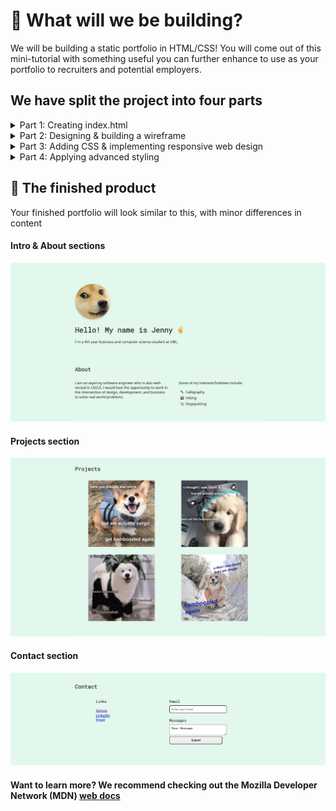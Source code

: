 # 💼 What will we be building?

We will be building a static portfolio in HTML/CSS! You will come out of this mini-tutorial with something useful you can further enhance to use as your portfolio to recruiters and potential employers.

## We have split the project into four parts

<details>
  <summary>Part 1: Creating index.html</summary>

  ## Part 1: Creating `index.html`

1. Create a directory called `<GH Username>.github.io`
2. Create a new file called `index.html` under the new directory
3. Type the following snippet into `index.html`

```html
<!DOCTYPE html>
<html>
  <head>
    <meta charset="utf-8" />
    <title>My Portfolio</title>
  </head>
  <body>
    <h1>Hello! My name is [name] ✌️</h1>
  </body>
</html>
```

4. Now, we are going to see how our code looks on the browser. In your terminal, navigate to your `<GH Username>.github.io` directory, and type in `open index.html` - this will allow you to see your changes by automatically opening a tab on your browser for your html file.
1. Alternatively: open Chrome, and press `Ctrl + O` on Windows/Linux or `Cmd + O` on Mac to open the file explorer dialog box. Then, navigate to your `<GH Username>.github.io` directory and open the `index.html` file
1. You will see something like this on your browser
   <p align="center">
   <img width="400" alt="Example of intro text" src=".screenshots/part-1/1-intro.png">
   </p>
1. When you make any changes to `index.html`, you can refresh the newly-opened tab to see your changes. Add the following into the `h1` tag:

```html
<h1>Hello! My name is [name] ✌️, welcome to my portfolio :)</h1>
```

7. When you refresh the page, you should see
   <p align="center">
   <img width="400" alt="Example of modified intro text" src=".screenshots/part-1/2-intro-modified.png">
   </p>

</details>

<details>
  <summary>Part 2: Designing & building a wireframe</summary>

  ## Part 2: Designing & building a wireframe

<p align="center">
<img width="400" alt="Portfolio mockup" src=".screenshots/part-2/1-mockup.jpg">
</p>

Let's start with a mockup of how we are going to compartmentalize our page into sections. We roughly have these sections:

- Intro
  - Profile picture
  - Name
  - Title burb
- About
  - Who I am
  - My interests
- Projects
- Contact
  - Links
  - Contact form

**Intro**

The intro contains an image (profile picture), heading (name), and subheading (title blurb)

We can start with the following code snippet (going in between `<body> </body>`) containing these nested elements:

```html
<div>
  <img src="https://via.placeholder.com/150" />
  <h1>Hello! My name is Jenny</h1>
  <h3>I'm a 4th year BUCS student at UBC</h3>
</div>
```

<p align="center">
<img width="400" alt="Intro" src=".screenshots/part-2/2-intro.png">
</p>

**About**

The About section has a text snippet and a subheading followed by a list. Write the following under the ending `</div>` for the Intro section (replacing content inside the square brackets with whatever applies to you)

```html
<div>
  <div>
    <p>[short snippet about my background and aspirations]</p>
  </div>
  <div>
    <p>[interest heading]</p>
    <ul>
      <li>[do thing 1]</li>
      <li>[do thing 2]</li>
      <li>[do thing 3]</li>
    </ul>
  </div>
</div>
```

For instance, for me, I would put:

```html
<div>
  <div>
    <p>I love nwPlus. Very amaze.</p>
  </div>
  <div>
    <p>Some of my interests include:</p>
    <ul>
      <li>Doggos</li>
      <li>Dogspotting</li>
      <li>Smol puppers</li>
    </ul>
  </div>
</div>
```

How this code looks like when you reload your tab on Chrome displaying `index.html`

<p align="center">
<img width="400" alt="About section" src=".screenshots/part-2/3-about.png">
</p>

**Projects**

The projects section will contain four projects. You'll notice in our wireframe that we're planning on arranging then in a 2x2 grid. We'll be able to do that with CSS later on, but for now, let's add the following snippet

```html
<div>
  <h3>Projects</h3>
  <img src="https://via.placeholder.com/300" />
  <img src="https://via.placeholder.com/300" />
  <img src="https://via.placeholder.com/300" />
  <img src="https://via.placeholder.com/300" />
</div>
```

How this looks like when you reload your `index.html` tab

<p align="center">
<img width="560" alt="Projects section" src=".screenshots/part-2/4-projects.png">
</p>

**Contact**

The contact section contains links of where people can learn more about you or contact you (for example, GitHub, LinkedIn, email, or anything else you feel is relevant).

Place this section after the enclosing `</div>` tag of the Projects section. Note that you should replace the text enclosed by the square brackets inside the `href` attribute with your own information.

```html
<div>
  <h3>Links</h3>
  <ul>
    <li>
      <a href="https://github.com/[user]">Github</a>
    </li>
    <li>
      <a href="https://linkedin.com/in/[user]">Linkedin</a>
    </li>
    <li>
      <a href="mailto:[email@example.com]">Email</a>
    </li>
  </ul>
</div>
```

For instance, I would put:

```html
<div>
  <h3>Contacc</h3>
  <p>My Links</p>
  <ul>
    <li>
      <a href="https://github.com/panjenny0">GitHub</a>
    </li>
    <li>
      <a href="https://linkedin.com/in/pan-jenny">LinkedIn</a>
    </li>
    <li>
      <a href="mailto:panjenny0@gmail.com">Email</a>
    </li>
  </ul>
</div>
```

We will also add a contact form with input fields.

- for a real website, this will allow people to send you a message
- for the purpose of this workshop, we will only create the front-end, since we do not have a back-end that will handle sending the message for us.

Add this code snippet underneath the `</ul>` element from above

```html
<div>
  <form action="#">
    <label for="email">
      Email: <input type="email" id="email" placeholder="Enter your email" />
    </label>
    <label for="message">
      Message: <textarea id="message">Your Message</textarea>
    </label>
    <input type="submit" valid="Send Message" />
  </form>
</div>
```

After the above is added, this is what our Contact section will look like

<p align="center">
<img width="560" alt="Intro" src=".screenshots/part-2/5-contact.png">
</p>

</details>

<details>
<summary>Part 3: Adding CSS & implementing responsive web design</summary>

## Part 3: Adding CSS & implementing responsive web design

1. Create a file called `styles.css` in the same directory as `index.html`
2. Add the following line **before** the enclosing `</head>` tag in `index.html`

```html
<link rel="stylesheet" href="styles.css" />
```

**Element Selector**

If we add this into `styles.css`, all of the text inside the enclosing `p` elements will be italicized

```css
p {
  font-style: italic;
}
```

- `p` is the selector - this is the element we want to stylize
- each of the lines within the curly brackets `{ }` is a particular style that will be applied to the element selected (`p` in this case)

<p align="center">
   <img width="400" alt="Example of intro italicized" src=".screenshots/part-3/1-intro-italicized.png">
   </p>

While adding a CSS selector will select all HTML elements with a selected attribute, this may not be what we want. We will instead give the `p` element a specific identity that we can style. We will do this by adding a `class` attribute.

**Class Selector**

Classes define particular styles for all elements that share the same class name.

```css
.cool-class {
  font-weight: bold;
  color: green;
}
```

Corresponding HTML code if we wanted to use this class in HTML

```css
<h1 class="cool-class">Hemlo frens</h1>
```

<p align="center">
   <img width="400" alt="Example of intro text" src=".screenshots/part-3/2-intro-green-font.png">
   </p>

**ID Selector**

Similar to class selectors, we can set an ID to an HTML element using the id attribute. How this is declared in CSS:

```css
#cool-id {
  color: blue;
}
```

Using this id in an HTML element

```css
<p id="cool-id">much amaze</p>
```

😎 **_Pro tip_**

You might think that ID and class do the exact same thing - you're not wrong! They just have different usages

- ID: for unique instances of an element (e.g. one unique button style that is different from the others)
- class: for repetitive cases (e.g. items listed in bullet points under the same list)

**CSS Grid**

CSS grid is used to structure your webpage into columns and rows

- first we define how the rows and columns are structured in terms of percentages
- for each element we then decide on which cell to put it in

This is important, because we need to make sure that our content is responsive across different screen sizese

Example of 2 x 3 table

| 1 	| 2 	| 3 	|   	
|:---:|:---:|:---:|
| **4** 	| **5** 	| **6** 	|  

To make this table, we do the following

```css
.grid-table {
  display: grid;
  grid-template-rows: auto auto;
  grid-template-columns: auto auto auto;
}
```

- `display: grid` tells the browser that this is a grid container
- `grid-template-rows` and `grid-template-columns` set the dimensions for rows and columns respectively
- `auto` width/column means our grid is flexible - this grid could end up looking very asymmetric depending on the content

HTML

```css
<div class="grid-table">
<div>1</div>
<div>2</div>
<div>3</div>
<div>4</div>
<div>5</div>
<div>6</div>
</div>
```

😎 **_Pro tip_**

You can use percentages/pixels instead of auto, e.g.:

- 50% 50%
- 300px 300px
- 4rem 4rem

**Mobile Responsiveness**

A three-column display on a normal desktop screen may not necessarily look good in a mobile display. When building your site, it's important to design for cases where the user is not viewing your site from a desktop browser, but from their mobile device instead.

**Media Queries**

A media query is a block of CSS code that only runs if a given condition `@media (<condition>)` is met

Example

```css
.grid {
  display: grid;
  grid-template-columns: 100%;
}

@media (min-width: 600px) {
  // breakpoint 1: run this code if the minimum width of screen is 600px
  .grid {
    grid-template-columns: 50% 50%;
  }
}

@media (min-width: 900px) {
  // breakpoint 2: run this code if the screen is at least 900px wide
  .grid {
    grid-template-columns: 1fr 1fr 1fr;
  }
}
```

- `grid-template-column` sets either one column of `100%`, two columns of `50% 50%`, or three columns of `1fr 1fr 1fr` (three equal-sized columns)
- `display: grid` and `grid-template-columns: 100%` applies to both media queries, so we don't need to add them again

### Positioning our portfolio

1. We want to add some margins around the content of our portfolio to give it more space to "breathe". We'll create a `container` class

```html
<body>
  <div class="container">
    <!-- all of our existing content goes here -->
  </div>
</body>
```

```css
.container {
  max-width: 840px;
  margin: 0 auto;
}
```

<p align="center">
   <img width="640" alt="Example of intro text" src=".screenshots/part-3/3-intro-devtools.png">
   </p>

- `margin: 0 auto;` means no margin for top-bottom, and auto margins for left-right

2. Now we'd like to center-align our intro headline

- Let's make a new class called `intro`

```html
<div class="intro">
  <!-- content goes here -->
</div>
```

```css
.intro {
  text-align: center;
}
```

<p align="center">
   <img width="560" alt="Example of intro text" src=".screenshots/part-3/4-intro-centered.png">
   </p>

3. Let's arrange the about portion to have two columns with the first half on the left and second half on the right

```html
<div class="about-grid">
  <div class="about-section">
    <p>I love nwPlus. Very amaze.</p>
  </div>
  <div class="about-section">
    <p>Some of my interests include:</p>
    <ul class="about-list">
      <li>Doggos</li>
      <li>Dogspotting</li>
      <li>Smol puppers</li>
    </ul>
  </div>
</div>
```

```css
.about-grid {
  display: grid;
  grid-template-columns: 50% 50%;
}

.about-section {
  text-align: center;
  text-decoration: none;
}

.about-list {
  list-style: none;
  padding: 0;
}
```

<p align="center">
   <img width="640" alt="Example of intro text" src=".screenshots/part-3/5-intro-about.png">
   </p>
<p align="center">
   <img width="640" alt="Example of intro text" src=".screenshots/part-3/6-intro-about-devtools.png">
   </p>

4. To simulate a mobile screen, we can do cmd+(or ctrl)shift+m. Notice how the content looks very disproportional, like a zoomed-out version of the desktop site
      <p align="center">
         <img width="480" alt="Example of intro text" src=".screenshots/part-3/7-intro-about-projects-devtools.png">
         </p>
   <p align="center">
      <img width="480" alt="Example of intro text" src=".screenshots/part-3/8-intro-responsive.png">
      </p>

- we can make our site more responsive by instructing our browser to show the webpage in mobile size
- Let's add this `meta` tag before the closing `head` tag

```html
<head>
  <meta charset="utf-8" />
  <!-- existing content in the <head> element -->
  <meta name="viewport" content="width=device-width, initial-scale=1" />
</head>
```

- `meta` allows you to control the dimensions and scaling of a page
- `width=device-width` sets the width of page to follow the screen-width of the device
- `initial-scale=1.0` sets the initial zoom level when the page is first loaded

<p align="center">
   <img width="320" alt="Example of intro text" src=".screenshots/part-3/9-intro-responsive-small.png">
   </p>

5. Another thing we'd like to do is have the about sections one below another on mobile devices. Let's write a media query for that, defining the breakpoint as `480px`

```css
@media (max-width: 480px) {
  .about-grid {
    grid-template-columns: 100%;
  }
}
```

<p align="center">
   <img width="320" alt="Example of intro text" src=".screenshots/part-3/10-intro-responsive-smaller.png">
   </p>
   <p align="center">
   <img width="400" alt="Example of intro text" src=".screenshots/part-3/11-intro-responsive-med.png">
   </p>

6. Let's make similar changes to the projects section - 2x2 on desktop, 4x1 on mobile

```html
<h2 class="heading">Pawjects</h2>
<div class="projects-grid">
  <img class="project-image" src="https://via.placeholder.com/300" />
  <img class="project-image" src="https://via.placeholder.com/300" />
  <img class="project-image" src="https://via.placeholder.com/300" />
  <img class="project-image" src="https://via.placeholder.com/300" />
</div>
```

```css
.heading {
  text-align: center;
}

.projects-grid {
  display: grid;
  grid-template-columns: 50% 50%;
}

.project-image {
  justify-self: center;
  padding: 4%;
}
@media (max-width: 650px) {
  .projects-grid {
    grid-template-columns: 100%;
  }
}
```

<p align="center">
   <img width="560" alt="Example of intro text" src=".screenshots/part-3/12-projects.png">
   </p>
   <p align="center">
   <img width="400" alt="Example of intro text" src=".screenshots/part-3/13-projects-responsive-small.png">
   </p>

7. Let's split the contact section as well, by 30-70

```html
<div>
  <h3 class="heading">Contacc</h3>
  <div class="contact">
    <div class="links">
      <h4>Links</h4>
      <ul class="links-list">
        <!-- List items -->
      </ul>
    </div>
    <div>
      <!-- Contact form -->
    </div>
  </div>
</div>
```

```css
.contact {
  display: grid;
  grid-template-columns: 30% 70%;
}

.links {
  justify-self: center;
}

.links-list {
  list-style: none;
  padding: 0;
}

@media (max-width: 650px) {
  .links-and-contact {
    grid-template-columns: 100%;
  }
}
```

<p align="center">
   <img width="560" alt="Example of intro text" src=".screenshots/part-3/14-contact.png">
   </p>

</details>

<details>
<summary>Part 4: Applying advanced styling</summary>

  ## Part 4: Applying advanced styling

  **Applying placeholders with your own images**

  1.  To better organize our images, let's make a file called `images` in the root level of our application
  2.  Download the images: <link to zip>
  3.  Replace the profile picture `<img src="https://via.placeholder.com/150" />` with

      ```html
      <img src="images/profile-picture.jpg" />
      ```

  4.  Add some styling to the image

      ```css
      .profile-picture {
        border-radius: 50%;
        width: 150px;
        height: 150px;
        /* offset-x | offset-y | blur-radius | spread-radius | color */
        box-shadow: 0 4px 6px 0 rgba(34, 60, 80, 0.16);
        transition: all ease-in-out 0.2s;
      }

      .profile-picture:hover {
        /* offset-x | offset-y | blur-radius | spread-radius | color */
        box-shadow: 0 8px 12px 0 rgba(34, 60, 80, 0.16);
      }
      ```

      - `border-radius` sets the border radius of the image
      - `box-shadow` adds shadows to the image. Check [Mozilla web docs](https://developer.mozilla.org/en-US/docs/Web/CSS/box-shadow) for more details on the syntax
      - `transition`
        - `all` means we want to animate all aspects of the image
        - `ease-in-out` is a timing function that describes the speed of the animation. In this case we want the animation to run for `.2` seconds
      - `hover` sets properties for when we hover over the image, giving users a more visual feedback

  <p align="center">
  <img width="560" alt="Example of intro text" src=".screenshots/part-4/1-intro-with-pfp.png">
  </p>

  5.  Replace the project placeholders with the given images (or your own)

      ```html
      <h3 class="heading">Projects</h3>
      <div class="projects-grid">
        <img class="project-image" src="images/project-1.jpg" />
        <img class="project-image" src="images/project-2.jpg" />
        <img class="project-image" src="images/project-3.jpg" />
        <img class="project-image" src="images/project-4.jpg" />
      </div>
      ```

      <p align="center">
      <img width="560" alt="Example of intro text" src=".screenshots/part-4/2-projects-with-thumbnails.png">
      </p>

  **Setting custom fonts**

  1. We will be using Roboto Mono for headings and Noto Sans for body text, free for download at [https://fonts.google.com/](https://fonts.google.com/)
  2. To use the fonts, add this snippet into the `head` section

    ```html
    <link
      href="https://fonts.googleapis.com/css?family=Noto+Sans|Roboto+Mono&display=swap"
      rel="stylesheet"
    />
    ```

  3. Then we want to add these to the `styles.css` for the default body and heading fonts

    ```css
    body {
      font-family: 'Noto Sans', sans-serif;
    }

    h1,
    h2,
    h3,
    h4 {
      font-family: 'Roboto Mono', monospace;
    }
    ```

    Now let's refresh the page! Wow ✨

    <p align="center">
    <img width="640" alt="Example of intro text" src=".screenshots/part-4/3-intro-projects.png">
    </p>

  4. Let's add some footer fixes

    ```html
    <div>
      <h3 class="heading">Contacc</h3>
      <div class="contact">
        <div class="links">
          <h4 **class="form-heading" **>Links</h4>
          <ul class="links-list">
            <!-- List content -->
          </ul>
        </div>

        <div>
          <form action="#">
            <label for="email">
              <h4 class="form-heading">Email</h4>
              <input type="email" id="email" placeholder="Enter your email" />
            </label>
            <label for="message">
              <h4 class="form-heading">Messages</h4>
              <textarea id="message">Your Message</textarea>
            </label>
            <div class="submit-button-wrapper">
              <input type="submit" valid="Send Message" />
            </div>
          </form>
        </div>
      </div>
    </div>
    ```

    ```css
    form input,
    textarea {
      padding: 5px;
      border-radius: 5px;
      width: 240px;
    }

    form {
      width: 250px;
      margin: 0 auto;
    }

    form input[type='submit'] {
      width: 250px;
    }

    .submit-button-wrapper {
      margin: 8px 0;
    }

    .form-heading {
      margin-bottom: 8px !important;
    }
    ```

    <p align="center">
    <img width="640" alt="Example of intro text" src=".screenshots/part-4/4-contact.png">
    </p>

  **Change Background Colour**

  Let's add a background color and some separation of content

  ```css
  body {
    background-color: #e2f8ec;
  }

  .container > div {
    margin: 20px auto;
  }

  hr {
    border: 0;
    height: 1px;
    background-color: #f2fff8;
  }
  ```

  Then add this before and after the `about-grid`

  ```html
  <hr />
  <div class="about-grid">
    <!-- About content -->
  </div>
  <hr />
  ```

  <p align="center">
    <img width="560" alt="Example of intro text" src=".screenshots/part-4/5-colored-background.png">
    </p>

  **Change text color**

  ```css
  body {
    color: #333333;
  }
  ```

  `#333333` is a slightly lighter and more gentle shade of black that is easier on the eyes. You won't see a drastic change when you refresh the screen, but from a UX point-of-view, this does make the text easier to read.

  ‼️ **Challenge** ‼️

  - Add effects for project thumbnails when the user hovers onto the pictures
  - Suggestions & ideas to get started: [https://www.w3schools.com/howto/howto_css_image_overlay.asp](https://www.w3schools.com/howto/howto_css_image_overlay.asp), [https://codepen.io/nxworld/pen/ZYNOBZ](https://codepen.io/nxworld/pen/ZYNOBZ)

</details>

## 🌌 The finished product

Your finished portfolio will look similar to this, with minor differences in content

#### Intro & About sections

<p align="center">
  <img width="560" src=".screenshots/intro.jpg">
</p>

#### Projects section

<p align="center">
<img width="560" src=".screenshots/projects.jpg">
</p>

#### Contact section

<p align="center">
  <img width="560" src=".screenshots/contact.jpg">
  </p>


#### Want to learn more? We recommend checking out the Mozilla Developer Network (MDN) [web docs](https://developer.mozilla.org/en-US/docs/Learn)